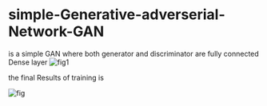 # simple-Generative-adverserial-Network-GAN
is a simple GAN where both generator and discriminator are fully connected Dense layer 
![fig1](https://github.com/zaky-fetoh/simple-Generative-adverserial-Network-GAN-/blob/main/gan.jpeg)

the final Results of training is 

![fig](https://github.com/zaky-fetoh/simple-Generative-adverserial-Network-GAN-/blob/main/Figure_1.png)

